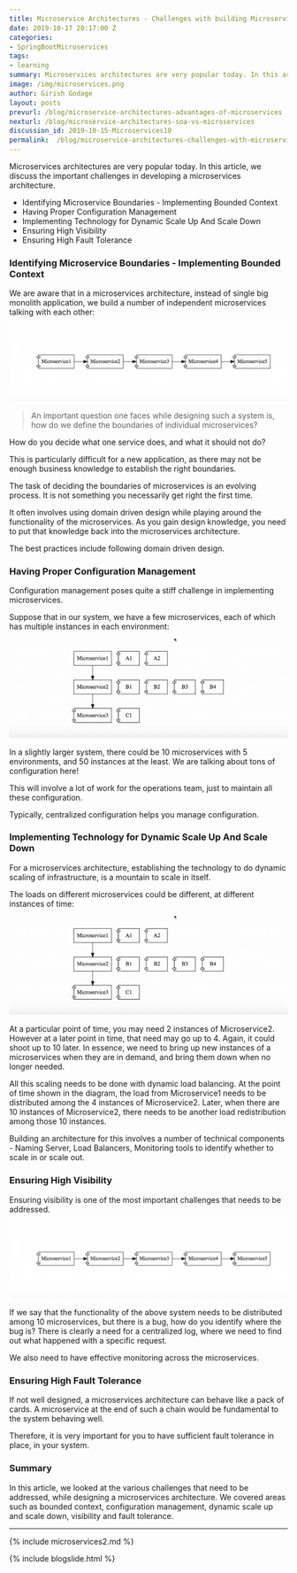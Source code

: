 ```yaml
---
title: Microservice Architectures - Challenges with building Microservices
date: 2019-10-17 20:17:00 Z
categories:
- SpringBootMicroservices
tags:
- learning
summary: Microservices architectures are very popular today. In this article, we discuss the important challenges in developing a microservices architecture.
image: /img/microservices.png
author: Girish Godage
layout: posts
prevurl: /blog/microservice-architectures-advantages-of-microservices
nexturl: /blog/microservice-architectures-soa-vs-microservices
discussion_id: 2019-10-15-Microservices10
permalink:  /blog/microservice-architectures-challenges-with-microservices
---
```


Microservices architectures are very popular today. In this article, we discuss the important challenges in developing a microservices architecture.

* Identifying Microservice Boundaries - Implementing Bounded Context
* Having Proper Configuration Management
* Implementing Technology for Dynamic Scale Up And Scale Down
* Ensuring High Visibility
* Ensuring High Fault Tolerance

 

### Identifying Microservice Boundaries - Implementing Bounded Context

We are aware that in a microservices architecture, instead of single big monolith application, we build a number of independent microservices talking with each other:

![image info](/images/Capture-066-02.png)

> An important question one faces while designing such a system is, how do we define the boundaries of individual microservices? 

How do you decide what one service does, and what it should not do? 

This is particularly difficult for a new application, as there may not be enough business knowledge to establish the right boundaries.

The task of deciding the boundaries of microservices is an evolving process. It is not something you necessarily get right the first time.

It often involves using domain driven design while playing around the functionality of the microservices. As you gain design knowledge, you need to put that knowledge back into the microservices architecture.

The best practices include following domain driven design.

### Having Proper Configuration Management

Configuration management poses quite a stiff challenge in implementing microservices.

Suppose that in our system, we have a few microservices, each of which has multiple instances in each environment:

![image info](/images/Capture-066-03.png)

In a slightly larger system, there could be 10 microservices with 5 environments, and 50 instances at the least. We are talking about tons of configuration  here! 

This will involve a lot of work for the operations team, just to maintain all these configuration.

Typically, centralized configuration helps you manage configuration.

### Implementing Technology for Dynamic Scale Up And Scale Down

For a microservices architecture, establishing the technology to do dynamic scaling of infrastructure, is a mountain to scale in itself.

The loads on different microservices could be different, at different instances of time:

![image info](/images/Capture-066-03.png)

At a particular point of time, you may need 2 instances of Microservice2. However at a later point in time, that need may go up to 4. Again, it could shoot up to 10 later. In essence, we need to bring up new instances of a microservices when they are in demand, and bring them down when no longer needed.

All this scaling needs to be done with dynamic load balancing. At the point of time shown in the diagram, the load from Microservice1 needs to be distributed among the 4 instances of Microservice2. Later, when there are 10 instances of Microservice2, there needs to be another load redistribution among those 10 instances.

Building an architecture for this involves a number of technical components - Naming Server, Load Balancers, Monitoring tools to identify whether to scale in or scale out.

### Ensuring High Visibility 

Ensuring visibility is one of the most important challenges that needs to be addressed.

![image info](/images/Capture-066-02.png)

If we say that the functionality of the above system needs to be distributed among 10 microservices, but there is a bug, how do you identify where the bug is? There is clearly a need for a centralized log, where we need to find out what happened with a specific request.

We also need to have effective monitoring across the microservices.

### Ensuring High Fault Tolerance

If not well designed, a microservices architecture can behave like a pack of cards. A microservice at the end of such a chain would be fundamental to the system behaving well.

Therefore, it is very important for you to have sufficient fault tolerance in place, in your system.

### Summary

In this article, we looked at the various challenges that need to be addressed, while designing a microservices architecture. We covered areas such as bounded context, configuration management, dynamic scale up and scale down, visibility and fault tolerance.

---
{% include microservices2.md %}

{% include blogslide.html %}

